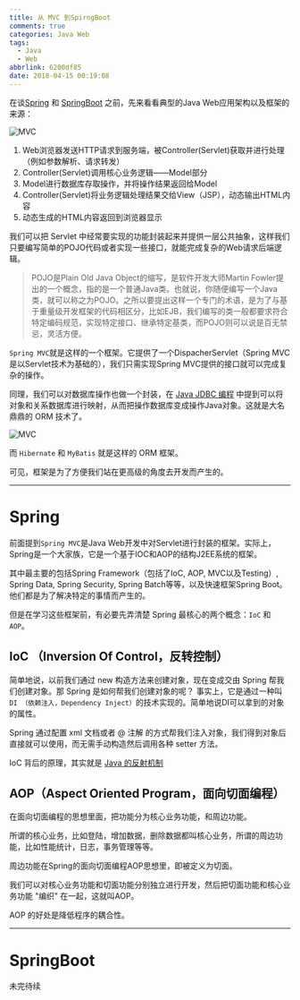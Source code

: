 ```yaml
---
title: 从 MVC 到SpirngBoot
comments: true
categories: Java Web
tags:
  - Java
  - Web
abbrlink: 6200df85
date: 2018-04-15 00:19:08
---
```


在谈[Spring](https://spring.io/) 和 [SpringBoot](https://projects.spring.io/spring-boot/) 之前，先来看看典型的Java Web应用架构以及框架的来源：

![MVC](../../../../images/Webapp/MVC.jpg)

1. Web浏览器发送HTTP请求到服务端，被Controller(Servlet)获取并进行处理（例如参数解析、请求转发）
2. Controller(Servlet)调用核心业务逻辑——Model部分
3. Model进行数据库存取操作，并将操作结果返回给Model
4. Controller(Servlet)将业务逻辑处理结果交给View（JSP），动态输出HTML内容
5. 动态生成的HTML内容返回到浏览器显示

我们可以把 Servlet 中经常要实现的功能封装起来并提供一层公共抽象，这样我们只要编写简单的POJO代码或者实现一些接口，就能完成复杂的Web请求后端逻辑。

<!--more-->

> POJO是Plain Old Java Object的缩写，是软件开发大师Martin Fowler提出的一个概念，指的是一个普通Java类。也就说，你随便编写一个Java类，就可以称之为POJO。之所以要提出这样一个专门的术语，是为了与基于重量级开发框架的代码相区分，比如EJB，我们编写的类一般都要求符合特定编码规范，实现特定接口、继承特定基类，而POJO则可以说是百无禁忌，灵活方便。

`Spring MVC`就是这样的一个框架。它提供了一个DispacherServlet（Spring MVC是以Servlet技术为基础的），我们只需实现Spring MVC提供的接口就可以完成复杂的操作。

同理，我们可以对数据库操作也做一个封装，在 [Java JDBC 编程](https://jerrysheh.github.io/post/f07211ef.html) 中提到可以将对象和关系数据库进行映射，从而把操作数据库变成操作Java对象。这就是大名鼎鼎的 ORM 技术了。

![MVC](../../../../images/Webapp/MVC2.jpg)

而 `Hibernate` 和 `MyBatis` 就是这样的 ORM 框架。

可见，框架是为了方便我们站在更高级的角度去开发而产生的。

---

# Spring

前面提到`Spring MVC`是Java Web开发中对Servlet进行封装的框架。实际上，Spring是一个大家族，它是一个基于IOC和AOP的结构J2EE系统的框架。

其中最主要的包括Spring Framework（包括了IoC, AOP, MVC以及Testing）, Spring Data, Spring Security, Spring Batch等等，以及快速框架Spring Boot。他们都是为了解决特定的事情而产生的。

但是在学习这些框架前，有必要先弄清楚 Spring 最核心的两个概念：`IoC` 和 `AOP`。

## IoC （Inversion Of Control，反转控制）

简单地说，以前我们通过 new 构造方法来创建对象，现在变成交由 Spring 帮我们创建对象。那 Spring 是如何帮我们创建对象的呢？ 事实上，它是通过一种叫 `DI （依赖注入，Dependency Inject）`的技术实现的。简单地说DI可以拿到的对象的属性。

Spring 通过配置 xml 文档或者 @ 注解 的方式帮我们注入对象，我们得到对象后直接就可以使用，而无需手动构造然后调用各种 setter 方法。

IoC 背后的原理，其实就是 [Java 的反射机制](../post/e753fbbb.html)

## AOP（Aspect Oriented Program，面向切面编程）

在面向切面编程的思想里面，把功能分为核心业务功能，和周边功能。

所谓的核心业务，比如登陆，增加数据，删除数据都叫核心业务，所谓的周边功能，比如性能统计，日志，事务管理等等。

周边功能在Spring的面向切面编程AOP思想里，即被定义为切面。

我们可以对核心业务功能和切面功能分别独立进行开发，然后把切面功能和核心业务功能 "编织" 在一起，这就叫AOP。

AOP 的好处是降低程序的耦合性。

---

# SpringBoot

未完待续
